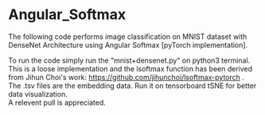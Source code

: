# Angular_Softmax
The following code performs image classification on MNIST dataset with DenseNet Architecture using Angular Softmax [pyTorch implementation].

To run the code simply run the "mnist+densenet.py" on python3 terminal.
<br>This is a loose implementation and the lsoftmax function has been derived from Jihun Choi's work: https://github.com/jihunchoi/lsoftmax-pytorch .
<br>The .tsv files are the embedding data. Run it on tensorboard tSNE for better data visualization.
<br>A relevent pull is appreciated.
